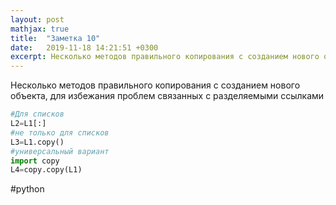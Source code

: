 ```yaml
---
layout: post
mathjax: true
title:  "Заметка 10"
date:   2019-11-18 14:21:51 +0300
excerpt: Несколько методов правильного копирования с созданием нового объекта, для избежания проблем связанных с разделяемыми ссылками
---
```


Несколько методов правильного копирования с созданием нового объекта, для избежания проблем связанных с разделяемыми ссылками
```python
#Для списков 
L2=L1[:]
#не только для списков
L3=L1.copy()
#универсальный вариант
import copy
L4=copy.copy(L1)    
```
#python